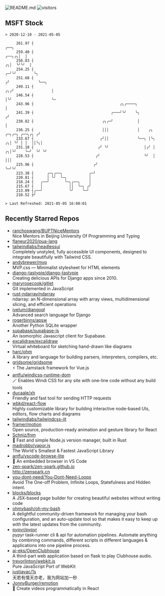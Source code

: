 ![README.md](https://github.com/Gerhut/Gerhut/workflows/README.md/badge.svg)
![visitors](https://visitors.vercel.app/Gerhut/Gerhut?token=8cf69d1f6813d272ef062726b6070c9be4ff72038cfe5a7ded7384a8da65d866)

## MSFT Stock

```
> 2020-12-10 - 2021-05-05

     261.97 ┤                                                                                          ╭──╮      
     259.40 ┤                                                                                    ╭──╮╭╮│  │      
     256.83 ┤                                                                                  ╭╮│  ╰╯╰╯  │      
     254.25 ┤                                                                                ╭─╯╰╯        ╰╮     
     251.68 ┤                                                                               ╭╯             ╰──╮  
     249.11 ┤                                                                            ╭╮╭╯                 │  
     246.54 ┤                                                                            │╰╯                  ╰─ 
     243.96 ┤                                       ╭╮╭────╮                             │                       
     241.39 ┤                                   ╭───╯╰╯    ╰╮                           ╭╯                       
     238.82 ┤                               ╭╮╭─╯           │                           │                        
     236.25 ┤                               │││             │    ╭╮      ╭─╮╭─╮ ╭──╮╭╮ ╭╯                        
     233.67 ┤                              ╭╯││             ╰──╮ │╰╮   ╭╮│ ╰╯ │ │  ││╰╮│                         
     231.10 ┤                             ╭╯ ╰╯                │╭╯ │ ╭╮│╰╯    ╰─╯  ╰╯ ╰╯                         
     228.53 ┤                            ╭╯                    ╰╯  │ │││                                         
     225.96 ┤                           ╭╯                         ╰─╯╰╯                                         
     223.38 ┤      ╭─╮╭──╮            ╭─╯                                                                        
     220.81 ┤      │ ╰╯  ╰─╮          │                                                                          
     218.24 ┤   ╭──╯       ╰─╮╭──╮    │                                                                          
     215.67 ┤   │            ││  ╰─╮ ╭╯                                                                          
     213.09 ┤╭──╯            ╰╯    ╰─╯                                                                           
     210.52 ┼╯                                                                                                   

> Last Refreshed: 2021-05-05 16:00:01
```

## Recently Starred Repos

- [ranchoswang/BUPTNiceMentors](https://github.com/ranchoswang/BUPTNiceMentors)  
  Nice Mentors in Beijing University Of Programming and Typing 
- [flaneur2020/pua-lang](https://github.com/flaneur2020/pua-lang)  
- [tailwindlabs/headlessui](https://github.com/tailwindlabs/headlessui)  
  Completely unstyled, fully accessible UI components, designed to integrate beautifully with Tailwind CSS.
- [andybrewer/mvp](https://github.com/andybrewer/mvp)  
  MVP.css — Minimalist stylesheet for HTML elements
- [django-tastypie/django-tastypie](https://github.com/django-tastypie/django-tastypie)  
  Creating delicious APIs for Django apps since 2010.
- [maryrosecook/gitlet](https://github.com/maryrosecook/gitlet)  
  Git implemented in JavaScript
- [rust-ndarray/ndarray](https://github.com/rust-ndarray/ndarray)  
  ndarray: an N-dimensional array with array views, multidimensional slicing, and efficient operations
- [ivelum/djangoql](https://github.com/ivelum/djangoql)  
  Advanced search language for Django
- [rogerbinns/apsw](https://github.com/rogerbinns/apsw)  
  Another Python SQLite wrapper
- [supabase/supabase-js](https://github.com/supabase/supabase-js)  
  An isomorphic Javascript client for Supabase.
- [excalidraw/excalidraw](https://github.com/excalidraw/excalidraw)  
  Virtual whiteboard for sketching hand-drawn like diagrams
- [harc/ohm](https://github.com/harc/ohm)  
  A library and language for building parsers, interpreters, compilers, etc.
- [gridsome/gridsome](https://github.com/gridsome/gridsome)  
  ⚡️ The Jamstack framework for Vue.js
- [antfu/windicss-runtime-dom](https://github.com/antfu/windicss-runtime-dom)  
  🪄 Enables Windi CSS for any site with one-line code without any build tools 
- [ducaale/xh](https://github.com/ducaale/xh)  
  Friendly and fast tool for sending HTTP requests
- [wbkd/react-flow](https://github.com/wbkd/react-flow)  
  Highly customizable library for building interactive node-based UIs, editors, flow charts and diagrams 
- [tailwindlabs/tailwindcss-jit](https://github.com/tailwindlabs/tailwindcss-jit)  
- [framer/motion](https://github.com/framer/motion)  
  Open source, production-ready animation and gesture library for React
- [Schniz/fnm](https://github.com/Schniz/fnm)  
  🚀 Fast and simple Node.js version manager, built in Rust
- [madrobby/vapor.js](https://github.com/madrobby/vapor.js)  
  The World's Smallest & Fastest JavaScript Library
- [antfu/vscode-browse-lite](https://github.com/antfu/vscode-browse-lite)  
  🚀 An embedded browser in VS Code
- [zen-spark/zen-spark.github.io](https://github.com/zen-spark/zen-spark.github.io)  
  http://zenspark.cn
- [you-dont-need/You-Dont-Need-Loops](https://github.com/you-dont-need/You-Dont-Need-Loops)  
  Avoid The One-off Problem, Infinite Loops, Statefulness and Hidden intent.
- [blocks/blocks](https://github.com/blocks/blocks)  
  A JSX-based page builder for creating beautiful websites without writing code
- [ohmybash/oh-my-bash](https://github.com/ohmybash/oh-my-bash)  
  A delightful community-driven framework for managing your bash configuration, and an auto-update tool so that makes it easy to keep up with the latest updates from the community.
- [pypyr/pypyr](https://github.com/pypyr/pypyr)  
  pypyr task-runner cli & api for automation pipelines. Automate anything by combining commands, different scripts in different languages & applications into one pipeline process.
- [ai-eks/OpenClubhouse](https://github.com/ai-eks/OpenClubhouse)  
  A third-part web application based on flask to play Clubhouse audio.
- [trevorlinton/webkit.js](https://github.com/trevorlinton/webkit.js)  
  Pure JavaScript Port of WebKit
- [justjavac/1s](https://github.com/justjavac/1s)  
  天若有情天亦老，我为网站加一秒
- [JonnyBurger/remotion](https://github.com/JonnyBurger/remotion)  
  🎥      Create videos programmatically in React
